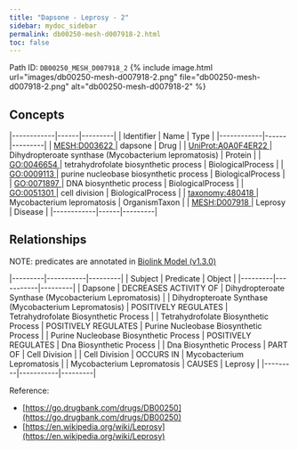 ```yaml
---
title: "Dapsone - Leprosy - 2"
sidebar: mydoc_sidebar
permalink: db00250-mesh-d007918-2.html
toc: false 
---
```



Path ID: `DB00250_MESH_D007918_2`
{% include image.html url="images/db00250-mesh-d007918-2.png" file="db00250-mesh-d007918-2.png" alt="db00250-mesh-d007918-2" %}

## Concepts

|------------|------|---------|
| Identifier | Name | Type    |
|------------|------|---------|
| <a href="https://identifiers.org/MESH:D003622">MESH:D003622 </a> | dapsone | Drug |
| <a href="https://identifiers.org/UniProt:A0A0F4ER22">UniProt:A0A0F4ER22 </a> | Dihydropteroate synthase (Mycobacterium lepromatosis) | Protein |
| <a href="https://identifiers.org/GO:0046654">GO:0046654 </a> | tetrahydrofolate biosynthetic process | BiologicalProcess |
| <a href="https://identifiers.org/GO:0009113">GO:0009113 </a> | purine nucleobase biosynthetic process | BiologicalProcess |
| <a href="https://identifiers.org/GO:0071897">GO:0071897 </a> | DNA biosynthetic process | BiologicalProcess |
| <a href="https://identifiers.org/GO:0051301">GO:0051301 </a> | cell division | BiologicalProcess |
| <a href="https://identifiers.org/taxonomy:480418">taxonomy:480418 </a> | Mycobacterium lepromatosis | OrganismTaxon |
| <a href="https://identifiers.org/MESH:D007918">MESH:D007918 </a> | Leprosy | Disease |
|------------|------|---------|

## Relationships


NOTE: predicates are annotated in <a href="https://github.com/biolink/biolink-model/releases/tag/v1.3.0">Biolink Model (v1.3.0)</a>

|---------|-----------|---------|
| Subject | Predicate | Object  |
|---------|-----------|---------|
| Dapsone | DECREASES ACTIVITY OF | Dihydropteroate Synthase (Mycobacterium Lepromatosis) |
| Dihydropteroate Synthase (Mycobacterium Lepromatosis) | POSITIVELY REGULATES | Tetrahydrofolate Biosynthetic Process |
| Tetrahydrofolate Biosynthetic Process | POSITIVELY REGULATES | Purine Nucleobase Biosynthetic Process |
| Purine Nucleobase Biosynthetic Process | POSITIVELY REGULATES | Dna Biosynthetic Process |
| Dna Biosynthetic Process | PART OF | Cell Division |
| Cell Division | OCCURS IN | Mycobacterium Lepromatosis |
| Mycobacterium Lepromatosis | CAUSES | Leprosy |
|---------|-----------|---------|

Reference: 
  - [https://go.drugbank.com/drugs/DB00250](https://go.drugbank.com/drugs/DB00250)
  - [https://en.wikipedia.org/wiki/Leprosy](https://en.wikipedia.org/wiki/Leprosy)
